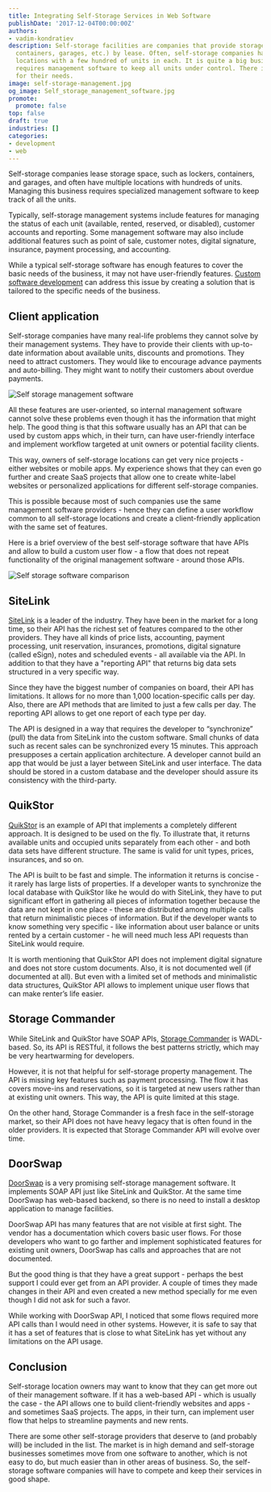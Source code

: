 ```yaml
---
title: Integrating Self-Storage Services in Web Software
publishDate: '2017-12-04T00:00:00Z'
authors:
- vadim-kondratiev
description: Self-storage facilities are companies that provide storage space (lockers,
  containers, garages, etc.) by lease. Often, self-storage companies have multiple
  locations with a few hundred of units in each. It is quite a big business and it
  requires management software to keep all units under control. There is special software
  for their needs.
image: self-storage-management.jpg
og_image: Self_storage_management_software.jpg
promote:
  promote: false
top: false
draft: true
industries: []
categories:
- development
- web
---
```

Self-storage companies lease storage space, such as lockers, containers, and garages, and often have multiple locations with hundreds of units. Managing this business requires specialized management software to keep track of all the units.

Typically, self-storage management systems include features for managing the status of each unit (available, rented, reserved, or disabled), customer accounts and reporting. Some management software may also include additional features such as point of sale, customer notes, digital signature, insurance, payment processing, and accounting.

While a typical self-storage software has enough features to cover the basic needs of the business, it may not have user-friendly features. <a href="https://anadea.info/services/custom-software-development" target="_blank">Custom software development</a> can address this issue by creating a solution that is tailored to the specific needs of the business.

## Client application

Self-storage companies have many real-life problems they cannot solve by their management systems. They have to provide their clients with up-to-date information about available units, discounts and promotions. They need to attract customers. They would like to encourage advance payments and auto-billing. They might want to notify their customers about overdue payments.

![Self storage management software](storage_software.jpg)

All these features are user-oriented, so internal management software cannot solve these problems even though it has the information that might help. The good thing is that this software usually has an API that can be used by custom apps which, in their turn, can have user-friendly interface and implement workflow targeted at unit owners or potential facility clients.

This way, owners of self-storage locations can get very nice projects - either websites or mobile apps. My experience shows that they can even go further and create SaaS projects that allow one to create white-label websites or personalized applications for different self-storage companies.

This is possible because most of such companies use the same management software providers - hence they can define a user workflow common to all self-storage locations and create a client-friendly application with the same set of features.

Here is a brief overview of the best self-storage software that have APIs and allow to build a custom user flow - a flow that does not repeat functionality of the original management software - around those APIs.

![Self storage software comparison](Self_storage_software.jpg)

## SiteLink

<a href="https://www.sitelink.com/" rel="nofollow" target="_blank">SiteLink</a> is a leader of the industry. They have been in the market for a long time, so their API has the richest set of features compared to the other providers. They have all kinds of price lists, accounting, payment processing, unit reservation, insurances, promotions, digital signature (called eSign), notes and scheduled events - all available via the API. In addition to that they have a "reporting API" that returns big data sets structured in a very specific way.

Since they have the biggest number of companies on board, their API has limitations. It allows for no more than 1,000 location-specific calls per day. Also, there are API methods that are limited to just a few calls per day. The reporting API allows to get one report of each type per day.

The API is designed in a way that requires the developer to “synchronize” (pull) the data from SiteLink into the custom software. Small chunks of data such as recent sales can be synchronized every 15 minutes. This approach presupposes a certain application architecture. A developer cannot build an app that would be just a layer between SiteLink and user interface. The data should be stored in a custom database and the developer should assure its consistency with the third-party.

## QuikStor

<a href="http://quikstor.com/" rel="nofollow" target="_blank">QuikStor</a> is an example of API that implements a completely different approach. It is designed to be used on the fly. To illustrate that, it returns available units and occupied units separately from each other - and both data sets have different structure. The same is valid for unit types, prices, insurances, and so on.

The API is built to be fast and simple. The information it returns is concise - it rarely has large lists of properties. If a developer wants to synchronize the local database with QuikStor like he would do with SiteLink, they have to put significant effort in gathering all pieces of information together because the data are not kept in one place - these are distributed among multiple calls that return minimalistic pieces of information. But if the developer wants to know something very specific - like information about user balance or units rented by a certain customer - he will need much less API requests than SiteLink would require.

It is worth mentioning that QuikStor API does not implement digital signature and does not store custom documents. Also, it is not documented well (if documented at all). But even with a limited set of methods and minimalistic data structures, QuikStor API allows to implement unique user flows that can make renter’s life easier.

## Storage Commander

While SiteLink and QuikStor have SOAP APIs, <a href="http://www.storagecommander.com/" rel="nofollow" target="_blank">Storage Commander</a> is WADL-based. So, its API is RESTful, it follows the best patterns strictly, which may be very heartwarming for developers.

However, it is not that helpful for self-storage property management. The API is missing key features such as payment processing. The flow it has covers move-ins and reservations, so it is targeted at new users rather than at existing unit owners. This way, the API is quite limited at this stage.

On the other hand, Storage Commander is a fresh face in the self-storage market, so their API does not have heavy legacy that is often found in the older providers. It is expected that Storage Commander API will evolve over time.

## DoorSwap

<a href="http://www.doorswap.com/" rel="nofollow" target="_blank">DoorSwap</a> is a very promising self-storage management software. It implements SOAP API just like SiteLink and QuikStor. At the same time DoorSwap has web-based backend, so there is no need to install a desktop application to manage facilities.

DoorSwap API has many features that are not visible at first sight. The vendor has a documentation which covers basic user flows. For those developers who want to go farther and implement sophisticated features for existing unit owners, DoorSwap has calls and approaches that are not documented.

But the good thing is that they have a great support - perhaps the best support I could ever get from an API provider. A couple of times they made changes in their API and even created a new method specially for me even though I did not ask for such a favor.

While working with DoorSwap API, I noticed that some flows required more API calls than I would need in other systems. However, it is safe to say that it has a set of features that is close to what SiteLink has yet without any limitations on the API usage.

## Conclusion

Self-storage location owners may want to know that they can get more out of their management software. If it has a web-based API - which is usually the case - the API allows one to build client-friendly websites and apps - and sometimes SaaS projects. The apps, in their turn, can implement user flow that helps to streamline payments and new rents.

There are some other self-storage providers that deserve to (and probably will) be included in the list. The market is in high demand and self-storage businesses sometimes move from one software to another, which is not easy to do, but much easier than in other areas of business. So, the self-storage software companies will have to compete and keep their services in good shape.
